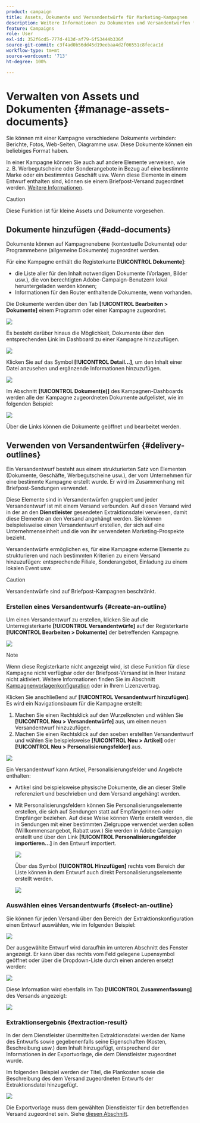 ```yaml
---
product: campaign
title: Assets, Dokumente und Versandentwürfe für Marketing-Kampagnen
description: Weitere Informationen zu Dokumenten und Versandentwürfen für Marketing-Kampagnen
feature: Campaigns
role: User
exl-id: 352f6cd5-777d-413d-af79-6f53444b336f
source-git-commit: c3f4ad0b56dd45d19eebaa4d2f06551c8fecac1d
workflow-type: tm+mt
source-wordcount: '713'
ht-degree: 100%

---
```


# Verwalten von Assets und Dokumenten {#manage-assets-documents}

Sie können mit einer Kampagne verschiedene Dokumente verbinden: Berichte, Fotos, Web-Seiten, Diagramme usw. Diese Dokumente können ein beliebiges Format haben.

In einer Kampagne können Sie auch auf andere Elemente verweisen, wie z. B. Werbegutscheine oder Sonderangebote in Bezug auf eine bestimmte Marke oder ein bestimmtes Geschäft usw. Wenn diese Elemente in einem Entwurf enthalten sind, können sie einem Briefpost-Versand zugeordnet werden. [Weitere Informationen](#associating-and-structuring-resources-linked-via-a-delivery-outline).


>[!CAUTION]
>
>Diese Funktion ist für kleine Assets und Dokumente vorgesehen.

<!--
>[!NOTE]
>
>If you are using Campaign Marketing Resource Management module, you can also manage a library of marketing resources that are available for several users for collaborative work. [Learn more](../../mrm/using/managing-marketing-resources.md).
-->

## Dokumente hinzufügen {#add-documents}

Dokumente können auf Kampagnenebene (kontextuelle Dokumente) oder Programmebene (allgemeine Dokumente) zugeordnet werden.

Für eine Kampagne enthält die Registerkarte **[!UICONTROL Dokumente]**:

* die Liste aller für den Inhalt notwendigen Dokumente (Vorlagen, Bilder usw.), die von berechtigten Adobe-Campaign-Benutzern lokal heruntergeladen werden können;
* Informationen für den Router enthaltende Dokumente, wenn vorhanden.

Die Dokumente werden über den Tab **[!UICONTROL Bearbeiten > Dokumente]** einem Programm oder einer Kampagne zugeordnet.

![](assets/op_add_document.png)

Es besteht darüber hinaus die Möglichkeit, Dokumente über den entsprechenden Link im Dashboard zu einer Kampagne hinzuzufügen.

![](assets/add_a_document_in_op.png)

Klicken Sie auf das Symbol **[!UICONTROL Detail...]**, um den Inhalt einer Datei anzusehen und ergänzende Informationen hinzuzufügen.

![](assets/add_document_details.png)

Im Abschnitt **[!UICONTROL Dokument(e)]** des Kampagnen-Dashboards werden alle der Kampagne zugeordneten Dokumente aufgelistet, wie im folgenden Beispiel:

![](assets/edit_documents.png)

Über die Links können die Dokumente geöffnet und bearbeitet werden.

## Verwenden von Versandentwürfen {#delivery-outlines}

Ein Versandentwurf besteht aus einem strukturierten Satz von Elementen (Dokumente, Geschäfte, Werbegutscheine usw.), der vom Unternehmen für eine bestimmte Kampagne erstellt wurde. Er wird im Zusammenhang mit Briefpost-Sendungen verwendet.

Diese Elemente sind in Versandentwürfen gruppiert und jeder Versandentwurf ist mit einem Versand verbunden. Auf diesen Versand wird in der an den **Dienstleister** gesendeten Extraktionsdatei verwiesen, damit diese Elemente an den Versand angehängt werden. Sie können beispielsweise einen Versandentwurf erstellen, der sich auf eine Unternehmenseinheit und die von ihr verwendeten Marketing-Prospekte bezieht.

Versandentwürfe ermöglichen es, für eine Kampagne externe Elemente zu strukturieren und nach bestimmten Kriterien zu einem Versand hinzuzufügen: entsprechende Filiale, Sonderangebot, Einladung zu einem lokalen Event usw.

>[!CAUTION]
>
>Versandentwürfe sind auf Briefpost-Kampagnen beschränkt.

### Erstellen eines Versandentwurfs {#create-an-outline}

Um einen Versandentwurf zu erstellen, klicken Sie auf die Unterregisterkarte **[!UICONTROL Versandentwürfe]** auf der Registerkarte **[!UICONTROL Bearbeiten > Dokumente]** der betreffenden Kampagne.

![](assets/add-a-delivery-outline.png)


>[!NOTE]
>
>Wenn diese Registerkarte nicht angezeigt wird, ist diese Funktion für diese Kampagne nicht verfügbar oder der Briefpost-Versand ist in Ihrer Instanz nicht aktiviert. Weitere Informationen finden Sie im Abschnitt [Kampagnenvorlagenkonfiguration](marketing-campaign-templates.md#campaign-templates) oder in Ihrem Lizenzvertrag.

Klicken Sie anschließend auf **[!UICONTROL Versandentwurf hinzufügen]**. Es wird ein Navigationsbaum für die Kampagne erstellt:

1. Machen Sie einen Rechtsklick auf den Wurzelknoten und wählen Sie **[!UICONTROL Neu > Versandentwürfe]** aus, um einen neuen Versandentwurf hinzuzufügen.
1. Machen Sie einen Rechtsklick auf den soeben erstellten Versandentwurf und wählen Sie beispielsweise **[!UICONTROL Neu > Artikel]** oder **[!UICONTROL Neu > Personalisierungsfelder]** aus.

![](assets/del-outline-add-new-item.png)

Ein Versandentwurf kann Artikel, Personalisierungsfelder und Angebote enthalten:

* Artikel sind beispielsweise physische Dokumente, die an dieser Stelle referenziert und beschrieben und dem Versand angehängt werden.
* Mit Personalisierungsfeldern können Sie Personalisierungselemente erstellen, die sich auf Sendungen statt auf Empfängerinnen oder Empfänger beziehen. Auf diese Weise können Werte erstellt werden, die in Sendungen mit einer bestimmten Zielgruppe verwendet werden sollen (Willkommensangebot, Rabatt usw.) Sie werden in Adobe Campaign erstellt und über den Link **[!UICONTROL Personalisierungsfelder importieren…]** in den Entwurf importiert.

  ![](assets/del-outline-perso-field.png)

  Über das Symbol **[!UICONTROL Hinzufügen]** rechts vom Bereich der Liste können in dem Entwurf auch direkt Personalisierungselemente erstellt werden.

  ![](assets/add-del-outline-button.png)


### Auswählen eines Versandentwurfs {#select-an-outline}

Sie können für jeden Versand über den Bereich der Extraktionskonfiguration einen Entwurf auswählen, wie im folgenden Beispiel:

![](assets/select-delivery-outline.png)

Der ausgewählte Entwurf wird daraufhin im unteren Abschnitt des Fenster angezeigt. Er kann über das rechts vom Feld gelegene Lupensymbol geöffnet oder über die Dropdown-Liste durch einen anderen ersetzt werden:

![](assets/delivery-outline-selected.png)

Diese Information wird ebenfalls im Tab **[!UICONTROL Zusammenfassung]** des Versands angezeigt:

![](assets/delivery-outline-in-dashboard.png)

### Extraktionsergebnis {#extraction-result}

In der dem Dienstleister übermittelten Extraktionsdatei werden der Name des Entwurfs sowie gegebenenfalls seine Eigenschaften (Kosten, Beschreibung usw.) dem Inhalt hinzugefügt, entsprechend der Informationen in der Exportvorlage, die dem Dienstleister zugeordnet wurde.

Im folgenden Beispiel werden der Titel, die Plankosten sowie die Beschreibung des dem Versand zugeordneten Entwurfs der Extraktionsdatei hinzugefügt.

![](assets/campaign-export-template.png)

Die Exportvorlage muss dem gewählten Dienstleister für den betreffenden Versand zugeordnet sein. Siehe [diesen Abschnitt](providers-stocks-and-budgets.md#creating-service-providers-and-their-cost-structures).
